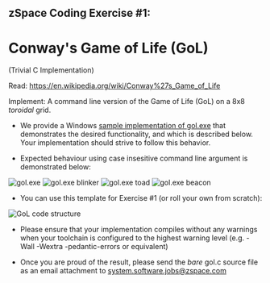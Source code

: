 ## zSpace Coding Exercise #1:

# Conway's Game of Life (GoL)
(Trivial C Implementation)

Read: <https://en.wikipedia.org/wiki/Conway%27s_Game_of_Life>

Implement: A command line version of the Game of Life (GoL) on a 8x8 _toroidal_ grid.

* We provide a Windows [sample implementation of gol.exe](https://github.com/zspace/system.software.interview.gol.public/tree/master/bin) that demonstrates the desired functionality, and which is described below.  Your implementation should strive to follow this behavior.

* Expected behaviour using case insesitive command line argument is demonstrated below:

![gol.exe](https://raw.githubusercontent.com/zspace/system.software.interview.gol.public/master/gol/gol.random.png)
![gol.exe blinker](https://raw.githubusercontent.com/zspace/system.software.interview.gol.public/master/gol/gol.blinker.png)
![gol.exe toad](https://raw.githubusercontent.com/zspace/system.software.interview.gol.public/master/gol/gol.toad.png)
![gol.exe beacon](https://raw.githubusercontent.com/zspace/system.software.interview.gol.public/master/gol/gol.beacon.png)

* You can use this template for Exercise #1 (or roll your own from scratch):

![GoL code structure](https://raw.githubusercontent.com/zspace/system.software.interview.gol.public/master/gol/gol.c.fill-the-blanks.png)

* Please ensure that your implementation compiles without any warnings when your toolchain is configured to the highest warning level (e.g. -Wall -Wextra -pedantic-errors or equivalent)

* Once you are proud of the result, please send the _bare_ gol.c source file as an email attachment to <system.software.jobs@zspace.com>
